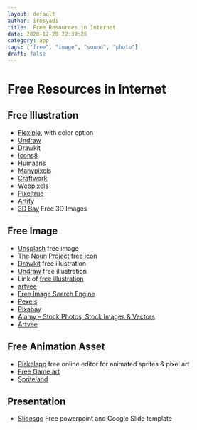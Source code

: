 ```yaml
---
layout: default
author: irosyadi
title:  Free Resources in Internet
date: 2020-12-20 22:39:26
category: app
tags: ["free", "image", "sound", "photo"]
draft: false
---
```


# Free Resources in Internet

## Free Illustration
- [Flexiple](https://2.flexiple.com/scale/all-illustrations), with color option
- [Undraw](https://undraw.co/illustrations)
- [Drawkit](https://www.drawkit.io/peach)
- [Icons8](https://icons8.com/ouch)
- [Humaans](https://www.humaaans.com/)
- [Manypixels](https://www.manypixels.co/)
- [Craftwork](https://craftwork.design/)
- [Webpixels](https://webpixels.io/illustrations)
- [Pixeltrue](https://www.pixeltrue.com/frontliner-heroes)
- [Artify](https://www.artify.co/illustrations/)
- [3D Bay](https://clouddevs.com/3dbay/) Free 3D Images

## Free Image
- [Unsplash](https://unsplash.com/) free image
- [The Noun Project](https://thenounproject.com/) free icon
- [Drawkit](https://www.drawkit.io/) free illustration
- [Undraw](https://undraw.co/) free illustration
- Link of [free illustration](https://themeisle.com/blog/free-illustrations/)
- [artvee](https://artvee.com/?)
- [Free Image Search Engine](https://zoomstock.com/)
- [Pexels](https://www.pexels.com/)
- [Pixabay](https://pixabay.com/)
- [Alamy – Stock Photos, Stock Images & Vectors](https://www.alamy.com/)
- [Artvee](https://artvee.com/)

## Free Animation Asset
- [Piskelapp](https://www.piskelapp.com/) free online editor for animated sprites & pixel art
- [Free Game art](https://www.gameart2d.com/)
- [Spriteland](https://www.spriteland.com/)

## Presentation
- [Slidesgo](https://slidesgo.com/) Free powerpoint and Google Slide template
